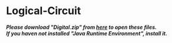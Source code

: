 # Logical-Circuit
***Please download "Digital.zip" from [here](https://github.com/hneemann/Digital/releases) to open these files.***  
***If you haven not installed "Java Runtime Environment", install it.***
